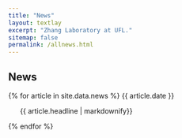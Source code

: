 ```yaml
---
title: "News"
layout: textlay
excerpt: "Zhang Laboratory at UFL."
sitemap: false
permalink: /allnews.html
---
```


## News

{% for article in site.data.news %}
{{ article.date }}
<ul>
{{ article.headline | markdownify}}
</ul>
{% endfor %}

